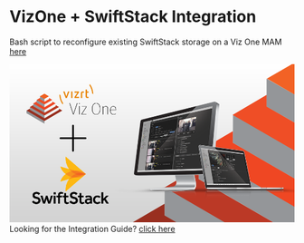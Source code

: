 # VizOne + SwiftStack Integration


Bash script to reconfigure existing SwiftStack storage on a Viz One MAM [ here ](https://github.com/brimestone/vizone-swiftstack-integrations/blob/master/update_swift_config.sh)


![VizOne + SwiftStack](https://github.com/brimestone/vizone-swiftstack-integrations/blob/master/vizone_swiftstack.png)
Looking for the Integration Guide? [ click here ](https://docs.google.com/document/d/1hR_7Wf47cgAkGXtj0bD-2Yo1LjM5uNiIVTytqz26wCE)


